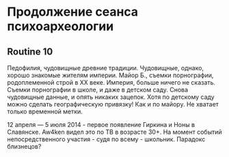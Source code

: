 #  Продолжение сеанса психоархеологии

## Routine 10

Педофилия, чудовищные древние традиции. Чудовищные, однако, хорошо знакомые жителям империи. Майор Б., съемки порнографии, родоплеменной строй в ХХ веке. Империя, больше ничего не сказать. Съемки порнографии в школе, и даже в детском саду. Снова чудовищные данные, и опять никаких зацепок. Хотя по детскому саду можно сделать географическую привязку! Как и по майору. Не хватает только временной метки.

12 апреля — 5 июля 2014 - первое появление Гиркина и Ноны в Славянске. Aw4ken видел это по ТВ в возрасте 30+. На момент событий непосредственного участия - судя по всему - школьник. Парадокс близнецов? 
